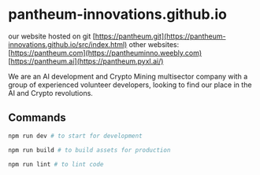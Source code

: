 # pantheum-innovations.github.io
our website hosted on git
[https://pantheum.git](https://pantheum-innovations.github.io/src/index.html)
other websites:
[https://pantheum.com](https://pantheuminno.weebly.com)
[https://pantheum.ai](https://pantheum.pyxl.ai/)

We are an AI development and Crypto Mining multisector company with a group of experienced volunteer developers, looking to find our place in the AI and Crypto revolutions. 

## Commands

```bash
npm run dev # to start for development
```

```bash
npm run build # to build assets for production
```

```bash
npm run lint # to lint code
```
